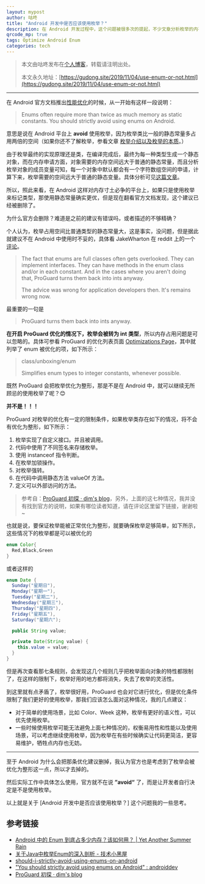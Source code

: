 ```yaml
---
layout: mypost
author: 咕咚
title: "Android 开发中是否应该使用枚举？"
description: 在 Android 开发过程中，这个问题被很多次的提起，不少文章分析枚举的内存占用情况，后来在 Android 官方的内存优化文档中提出，不建议使用枚举，但是现在的官方文档却已将次建议删除，这背后都有哪些值得关心的东西呢？一起看看... 
qrcode_mp: true
tags: Optimize Android Enum
categories: tech 
---
```


> 本文由咕咚发布在[个人博客](gudong.site/blog)，转载请注明出处。
>
> 本文永久地址：[https://gudong.site/2019/11/04/use-enum-or-not.html](https://gudong.site/2019/11/04/use-enum-or-not.html)

---

在 Android 官方文档推出[性能优化](https://developer.android.com/topic/performance/)的时候，从一开始有这样一段说明：

> Enums often require more than twice as much memory as static constants. You should strictly avoid using enums on Android.

意思是说在 Android 平台上 **avoid** 使用枚举，因为枚举类比一般的静态常量多占用两倍的空间（如果你还不了解枚举，参看文章 [枚举介绍以及枚举的本质](../../../2019/11/08/enum-introduce.html)。）

由于枚举最终的实现原理还是类，在编译完成后，最终为每一种类型生成一个静态对象，而在内存申请方面，对象需要的内存空间远大于普通的静态常量，而且分析枚举对象的成员变量可知，每一个对象中默认都会有一个字符数组空间的申请，计算下来，枚举需要的空间远大于普通的静态变量。具体分析可见[这篇文章](https://www.liaohuqiu.net/cn/posts/android-enum-memory-usage/)。

所以，照此来看，在 Android 这样对内存寸土必争的平台上，如果只是使用枚举来标记类型，那使用静态常量确实更优，但是现在翻看官方文档发现，这个建议已经被删除了。

为什么官方会删除？难道是之前的建议有错误吗，或者描述的不够精确？

个人认为，枚举占用空间比普通类型的静态常量大，这是事实，没问题，但是据此就建议不在 Android 中使用时不妥的，具体看 JakeWharton 在 reddit 上的一个[评论](https://www.reddit.com/r/androiddev/comments/7so7ne/you_should_strictly_avoid_using_enums_on_android/?utm_source=share&utm_medium=web2x)。

> The fact that enums are full classes often gets overlooked. They can implement interfaces. They can have methods in the enum class and/or in each constant. And in the cases where you aren't doing that, ProGuard turns them back into ints anyway.
>
> The advice was wrong for application developers then. It's remains wrong now.

最重要的一句是

> ProGuard turns them back into ints anyway.

**在开启 ProGuard 优化的情况下，枚举会被转为 int 类型**，所以内存占用问题是可以忽略的。具体可参看 ProGuard 的优化列表页面 [Optimizations Page](http://proguard.sourceforge.net/manual/optimizations.html)，其中就列举了 enum 被优化的项，如下所示：

> class/unboxing/enum
>
> Simplifies enum types to integer constants, whenever possible.

既然 ProGuard 会把枚举优化为整形，那是不是在 Android 中，就可以继续无所顾忌的使用枚举了呢？😊

**并不是！！！**

ProGuard 对枚举的优化有一定的限制条件，如果枚举类存在如下的情况，将不会有优化为整形，如下所示：

1. 枚举实现了自定义接口。并且被调用。
2. 代码中使用了不同签名来存储枚举。
3. 使用 instanceof 指令判断。
4. 在枚举加锁操作。
5. 对枚举强转。
6. 在代码中调用静态方法 valueOf 方法。
7. 定义可以外部访问的方法。

> 参考自：[ProGuard 初探 · dim's blog](https://dim.red/2019/01/28/proguard_exploration/)，另外，上面的这七种情况，我并没有找到官方的说明，如果有哪位读者知道，请在评论区里留下链接，谢谢啦~ 

也就是说，要保证枚举能被正常优化为整形，就要确保枚举足够简单，如下所示，这些情况下的枚举都是可以被优化的

```java
enum Color{
  Red,Black,Green
}
```

或者这样的

```java
enum Date {
  Sunday("星期日"), 
  Monday("星期一"), 
  Tuesday("星期二"), 
  Wednesday("星期三"), 
  Thursday("星期四"), 
  Friday("星期五"), 
  Saturday("星期六");

  public String value;

  private Date(String value) {
    this.value = value;
  }
}
```

但是再次查看那七条规则，会发现这几个规则几乎把枚举面向对象的特性都限制了，在这样的限制下，枚举好用的地方都将消失，失去了枚举的灵活性。

到这里就有点矛盾了，枚举很好用，ProGuard 也会对它进行优化，但是优化条件限制了我们更好的使用枚举，那我们应该怎么面对这种情况，我的几点建议：

* 对于简单的使用场景，比如 Color、Week 这种，枚举有更好的语义性，可以优先使用枚举。
* 一些时候使用枚举可能无法避免上面七种情况的，权衡易用性和性能以及使用场景，可以考虑继续使用枚举，因为枚举在有些时候确实让代码更简洁，更容易维护，牺牲点内存也无妨。

---

至于 Android 为什么会把那条优化建议删掉，我认为官方也是考虑到了枚举会被优化为整形这一点，所以才去掉的。

然后实际工作中具体怎么使用，官方就不在说  **”avoid“** 了，而是让开发者自行决定是不是使用枚举。

以上就是关于 [Android 开发中是否应该使用枚举？] 这个问题我的一些思考。



## 参考链接

* [Android 中的 Enum 到底占多少内存？该如何用？ \| Yet Another Summer Rain](https://www.liaohuqiu.net/cn/posts/android-enum-memory-usage/)
* [关于Java中枚举Enum的深入剖析 \- 技术小黑屋](https://droidyue.com/blog/2016/11/29/dive-into-enum/)
* [should-i-strictly-avoid-using-enums-on-android](https://stackoverflow.com/a/29972028/4318748)
* ["You should strictly avoid using enums on Android" : androiddev](https://www.reddit.com/r/androiddev/comments/7so7ne/you_should_strictly_avoid_using_enums_on_android/)
* [ProGuard 初探 · dim's blog](https://dim.red/2019/01/28/proguard_exploration/)

